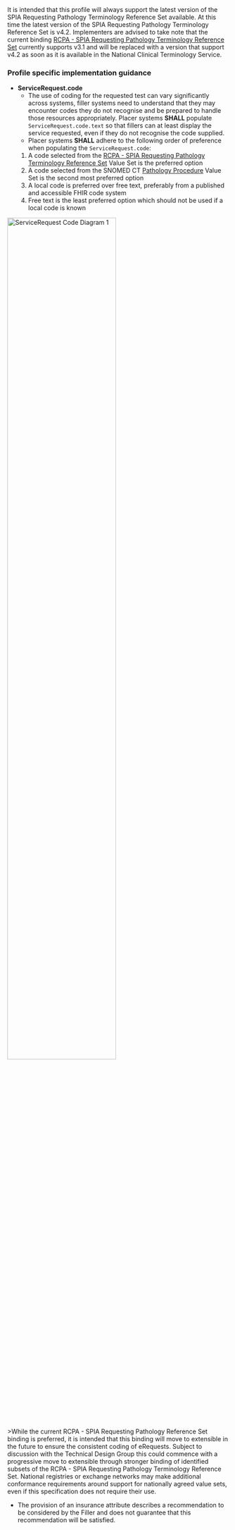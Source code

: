 <div class="stu-note">It is intended that this profile will always support the latest version of the SPIA Requesting Pathology Terminology Reference Set available. At this time the latest version of the SPIA Requesting Pathology Terminology Reference Set is v4.2. Implementers are advised to take note that the current binding <a href="https://www.healthterminologies.gov.au/integration/R4/fhir/ValueSet/spia-requesting-refset-3">RCPA - SPIA Requesting Pathology Terminology Reference Set</a> currently supports v3.1 and will be replaced with a version that support v4.2 as soon as it is available in the National Clinical Terminology Service.</div>

### Profile specific implementation guidance
- **ServiceRequest.code**
  - The use of coding for the requested test can vary significantly across systems, filler systems need to understand that they may encounter codes they do not recognise and be prepared to handle those resources appropriately. Placer systems **SHALL** populate `ServiceRequest.code.text` so that fillers can at least display the service requested, even if they do not recognise the code supplied.
  - Placer systems **SHALL** adhere to the following order of preference when populating the `ServiceRequest.code`:
  1. A code selected from the [RCPA - SPIA Requesting Pathology Terminology Reference Set](https://www.healthterminologies.gov.au/integration/R4/fhir/ValueSet/spia-requesting-refset-3) Value Set is the preferred option
  2. A code selected from the SNOMED CT [Pathology Procedure](https://www.healthterminologies.gov.au/integration/R4/fhir/ValueSet/pathology-procedure-1) Value Set is the second most preferred option
  3. A local code is preferred over free text, preferably from a published and accessible FHIR code system​
  4. Free text is the least preferred option which should not be used if a local code is known

<div> 
  <img src="eReqServiceRequestCodePathology.png" alt="ServiceRequest Code Diagram 1" style="width:70%"/>
</div>
<br/>
>While the current RCPA - SPIA Requesting Pathology Reference Set binding is preferred, it is intended that this binding will move to extensible in the future to ensure the consistent coding of eRequests. Subject to discussion with the Technical Design Group this could commence with a progressive move to extensible through stronger binding of identified subsets of the RCPA - SPIA Requesting Pathology Terminology Reference Set.  National registries or exchange networks may make additional conformance requirements around support for nationally agreed value sets, even if this specification does not require their use.

- The provision of an insurance attribute describes a recommendation to be considered by the Filler and does not guarantee that this recommendation will be satisfied.
